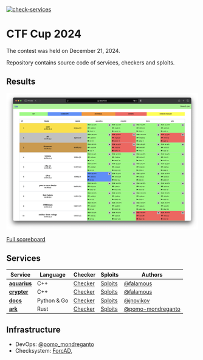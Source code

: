 [![check-services](https://github.com/C4T-BuT-S4D/ctfcup-2024-ad/actions/workflows/check-services.yml/badge.svg?branch=master&event=push)](https://github.com/C4T-BuT-S4D/ctfcup-2023-ad/actions/workflows/check-services.yml)

# CTF Cup 2024

The contest was held on December 21, 2024.

Repository contains source code of services, checkers and sploits.

## Results

![Top](scoreboard/top.png)

[Full scoreboard](scoreboard/full.png)

## Services

| Service                            | Language    | Checker                       | Sploits                      | Authors                                                  |
|------------------------------------|-------------|-------------------------------|------------------------------|----------------------------------------------------------|
| **[aquarius](services/aquarius/)** | C++         | [Checker](checkers/aquarius/) | [Sploits](sploits/aquarius/) | [@falamous](https://github.com/falamous)                 |
| **[crypter](services/crypter/)**   | C++         | [Checker](checkers/crypter/)  | [Sploits](sploits/crypter/)  | [@falamous](https://github.com/falamous)                 |
| **[docs](services/docs/)**         | Python & Go | [Checker](checkers/docs/)     | [Sploits](sploits/docs/)     | [@jnovikov](https://github.com/jnovikov)                 |
| **[ark](services/ark/)**           | Rust        | [Checker](checkers/ark/)      | [Sploits](sploits/ark/)      | [@pomo-mondreganto](https://github.com/pomo-mondreganto) |

## Infrastructure

- DevOps: [@pomo_mondreganto](https://github.com/pomo-mondreganto)
- Checksystem: [ForcAD](https://github.com/pomo-mondreganto/ForcAD),
